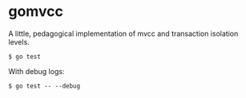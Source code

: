 # gomvcc

A little, pedagogical implementation of mvcc and transaction isolation
levels.

```console
$ go test
```

With debug logs:

```console
$ go test -- --debug
```
